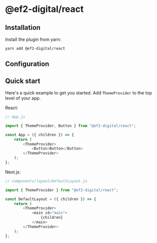 # @ef2-digital/react

## Installation

Install the plugin from yarn:

```sh
yarn add @ef2-digital/react
```

## Configuration

## Quick start
Here's a quick example to get you started. Add `ThemeProvider` to the top level of your app.

React:
```js
// App.js

import { ThemeProvider, Button } from "@ef2-digital/react";

const App = ({ children }) => {
    return (
        <ThemeProvider>
            <Button>Button</Button>
        </ThemeProvider>
    );
};
```

Next.js:
```js
// components/layout/DefaultLayout.js

import { ThemeProvider } from "@ef2-digital/react";

const DefaultLayout = ({ children }) => {
    return (
        <ThemeProvider>
            <main id="main">
                {children}
            </main>
        </ThemeProvider>
    );
};
```